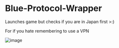 # Blue-Protocol-Wrapper
Launches game but checks if you are in Japan first >:)

For if you hate remembering to use a VPN

![image](https://github.com/TheDarioAu/Blue-Protocol-Wrapper/assets/90063181/144580e4-2525-4e05-a2ac-0f8d89924087)
